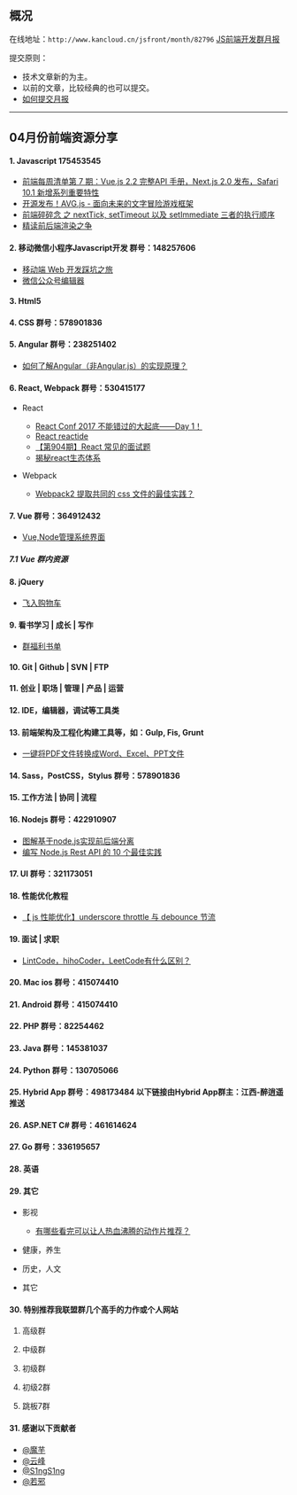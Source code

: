 ## 概况

在线地址：`http://www.kancloud.cn/jsfront/month/82796` [JS前端开发群月报](http://www.kancloud.cn/jsfront/month/82796)


提交原则：

- 技术文章新的为主。
- 以前的文章，比较经典的也可以提交。
- [如何提交月报](http://www.kancloud.cn/jsfront/month/227309)

---


## 04月份前端资源分享
#### 1. Javascript 175453545
- [前端每周清单第 7 期：Vue.js 2.2 完整API 手册，Next.js 2.0 发布，Safari 10.1 新增系列重要特性](https://zhuanlan.zhihu.com/p/26189426)
- [开源发布！AVG.js - 面向未来的文字冒险游戏框架](https://zhuanlan.zhihu.com/p/26486910)
- [前端碎碎念 之 nextTick, setTimeout 以及 setImmediate 三者的执行顺序](https://segmentfault.com/a/1190000008595101)
- [精读前后端渲染之争](https://zhuanlan.zhihu.com/p/26366128)

#### 2. 移动微信小程序Javascript开发 群号：148257606
- [移动端 Web 开发踩坑之旅](https://zhuanlan.zhihu.com/p/26141351)
- [微信公众号编辑器](https://github.com/wweggplant/WXEditor)

#### 3. Html5

#### 4. CSS  群号：578901836

#### 5. Angular 群号：238251402
- [如何了解Angular（非Angular.js）的实现原理？](https://www.zhihu.com/question/58083132)

#### 6. React, Webpack 群号：530415177
- React

    - [React Conf 2017 不能错过的大起底——Day 1！](https://zhuanlan.zhihu.com/p/26172177)
    - [React reactide](https://github.com/reactide/reactide)
    - [【第904期】React 常见的面试题](http://mp.weixin.qq.com/s?__biz=MjM5MTA1MjAxMQ==&mid=2651226350&idx=1&sn=6c90a1fb65e40d0e1ee3ca7ca3681a6b&chksm=bd49596a8a3ed07c5ed19c6704ac6efde6ddf1db587e19f4fb23db2c0ffdc480486710931be5&mpshare=1&scene=23&srcid=04138wiWcDr1UABGoqnI9jHv#rd)
    - [揭秘react生态体系](https://zhuanlan.zhihu.com/p/26270621)

- Webpack

  - [Webpack2 提取共同的 css 文件的最佳实践？](https://www.zhihu.com/question/58716465)

#### 7. Vue 群号：364912432
- [Vue,Node管理系统界面](https://github.com/ericjjj/vms)

##### 7.1 Vue 群内资源

#### 8. jQuery
- [飞入购物车](http://www.helloweba.com/view-blog-294.html)

#### 9. 看书学习 | 成长 | 写作
- [群福利书单](https://github.com/jsfront/src/blob/master/book.md)

#### 10. Git | Github | SVN | FTP

#### 11. 创业 | 职场 | 管理 | 产品 | 运营

#### 12. IDE，编辑器，调试等工具类

#### 13. 前端架构及工程化构建工具等，如：Gulp, Fis, Grunt
- [一键将PDF文件转换成Word、Excel、PPT文件](https://zhuanlan.zhihu.com/p/26029608)

#### 14. Sass，PostCSS，Stylus  群号：578901836

#### 15. 工作方法 | 协同 | 流程

#### 16. Nodejs 群号：422910907
- [图解基于node.js实现前后端分离](http://www.imooc.com/article/6721)
- [编写 Node.js Rest API 的 10 个最佳实践](https://zhuanlan.zhihu.com/p/25506654)

#### 17. UI 群号：321173051

#### 18. 性能优化教程
- [【 js 性能优化】underscore throttle 与 debounce 节流](https://zhuanlan.zhihu.com/p/26054718)

#### 19. 面试 | 求职
- [LintCode，hihoCoder，LeetCode有什么区别？](https://www.zhihu.com/question/31218682)

#### 20. Mac ios 群号：415074410

#### 21. Android 群号：415074410

#### 22. PHP 群号：82254462

#### 23. Java 群号：145381037

#### 24. Python 群号：130705066

#### 25. Hybrid App 群号：498173484 以下链接由Hybrid App群主：江西-醉逍遥推送

#### 26. ASP.NET C# 群号：461614624

#### 27. Go 群号：336195657

#### 28. 英语

#### 29. 其它

- 影视

  - [有哪些看完可以让人热血沸腾的动作片推荐？](https://www.zhihu.com/question/27855422)


- 健康，养生


- 历史，人文


- 其它




#### 30. 特别推荐我联盟群几个高手的力作或个人网站

1. 高级群



2. 中级群

3. 初级群

4. 初级2群


5. 跳板7群


#### 31. 感谢以下贡献者
- [@魔芋](https://github.com/moyuling)
- [@云峰](https://github.com/wuyunfeng8)
- [@S1ngS1ng](https://github.com/S1ngS1ng)
- [@若邪](https://github.com/wjkang)
